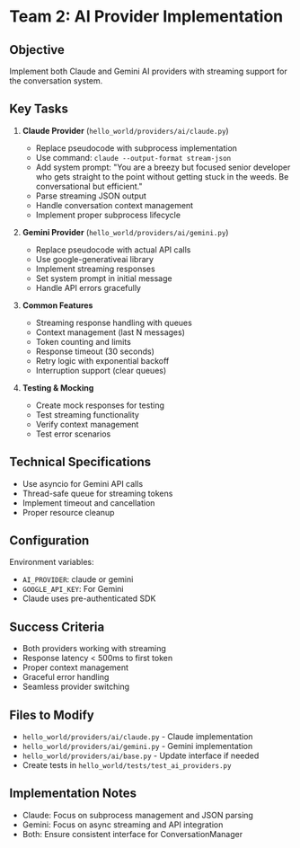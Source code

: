 # Team 2: AI Provider Implementation

## Objective
Implement both Claude and Gemini AI providers with streaming support for the conversation system.

## Key Tasks

1. **Claude Provider** (`hello_world/providers/ai/claude.py`)
   - Replace pseudocode with subprocess implementation
   - Use command: `claude --output-format stream-json`
   - Add system prompt: "You are a breezy but focused senior developer who gets straight to the point without getting stuck in the weeds. Be conversational but efficient."
   - Parse streaming JSON output
   - Handle conversation context management
   - Implement proper subprocess lifecycle

2. **Gemini Provider** (`hello_world/providers/ai/gemini.py`)
   - Replace pseudocode with actual API calls
   - Use google-generativeai library
   - Implement streaming responses
   - Set system prompt in initial message
   - Handle API errors gracefully

3. **Common Features**
   - Streaming response handling with queues
   - Context management (last N messages)
   - Token counting and limits
   - Response timeout (30 seconds)
   - Retry logic with exponential backoff
   - Interruption support (clear queues)

4. **Testing & Mocking**
   - Create mock responses for testing
   - Test streaming functionality
   - Verify context management
   - Test error scenarios

## Technical Specifications
- Use asyncio for Gemini API calls
- Thread-safe queue for streaming tokens
- Implement timeout and cancellation
- Proper resource cleanup

## Configuration
Environment variables:
- `AI_PROVIDER`: claude or gemini
- `GOOGLE_API_KEY`: For Gemini
- Claude uses pre-authenticated SDK

## Success Criteria
- Both providers working with streaming
- Response latency < 500ms to first token
- Proper context management
- Graceful error handling
- Seamless provider switching

## Files to Modify
- `hello_world/providers/ai/claude.py` - Claude implementation
- `hello_world/providers/ai/gemini.py` - Gemini implementation
- `hello_world/providers/ai/base.py` - Update interface if needed
- Create tests in `hello_world/tests/test_ai_providers.py`

## Implementation Notes
- Claude: Focus on subprocess management and JSON parsing
- Gemini: Focus on async streaming and API integration
- Both: Ensure consistent interface for ConversationManager